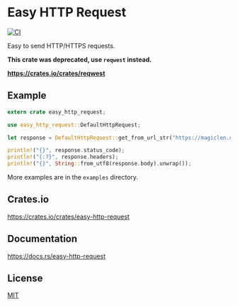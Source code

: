 Easy HTTP Request
====================

[![CI](https://github.com/magiclen/easy-http-request/actions/workflows/ci.yml/badge.svg)](https://github.com/magiclen/easy-http-request/actions/workflows/ci.yml)

Easy to send HTTP/HTTPS requests.

**This crate was deprecated, use `reqwest` instead.**

**https://crates.io/crates/reqwest**

## Example

```rust
extern crate easy_http_request;

use easy_http_request::DefaultHttpRequest;

let response = DefaultHttpRequest::get_from_url_str("https://magiclen.org").unwrap().send().unwrap();

println!("{}", response.status_code);
println!("{:?}", response.headers);
println!("{}", String::from_utf8(response.body).unwrap());
```

More examples are in the `examples` directory.

## Crates.io

https://crates.io/crates/easy-http-request

## Documentation

https://docs.rs/easy-http-request

## License

[MIT](LICENSE)